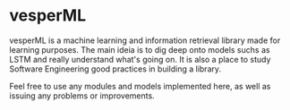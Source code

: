 # vesperML

vesperML is a machine learning and information retrieval library made for learning purposes.
The main ideia is to dig deep onto models suchs as LSTM and really understand what's going on.
It is also a place to study Software Engineering good practices in building a library.

Feel free to use any modules and models implemented here, as well as issuing any problems or improvements.
